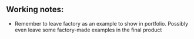 ## Working notes:
- Remember to leave factory as an example to show in portfolio. Possibly even leave some factory-made examples in the final product
